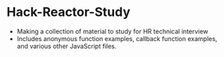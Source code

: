 Hack-Reactor-Study
==================

- Making a collection of material to study for HR technical interview
- Includes anonymous function examples, callback function examples, and various other JavaScript files.
